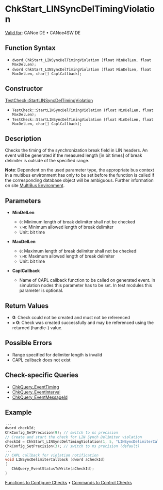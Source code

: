 # ChkStart_LINSyncDelTimingViolation

[Valid for](../../../Shared/FeatureAvailability.md): CANoe DE • CANoe4SW DE

## Function Syntax

- `dword ChkStart_LINSyncDelTimingViolation (float MinDelLen, float MaxDelLen);`
- `dword ChkStart_LINSyncDelTimingViolation (float MinDelLen, float MaxDelLen, char[] CaplCallback);`

## Constructor

[TestCheck::StartLINSyncDelTimingViolation](../../../Shared/CAPL/General/ClassesAndObjects.md)

- `TestCheck::StartLINSyncDelTimingViolation (float MinDelLen, float MaxDelLen);`
- `TestCheck::StartLINSyncDelTimingViolation (float MinDelLen, float MaxDelLen, char[] CaplCallback);`

## Description

Checks the timing of the synchronization break field in LIN headers. An event will be generated if the measured length [in bit times] of break delimiter is outside of the specified range.

**Note**: Dependent on the used parameter type, the appropriate bus context in a multibus environment has only to be set before the function is called if the corresponding database object will be ambiguous. Further information on site [MultiBus Environment](../../../Shared/CAPL/General/TestMultiBusEnvironment.md).

## Parameters

- **MinDelLen**
  - `0`: Minimum length of break delimiter shall not be checked
  - `\>0`: Minimum allowed length of break delimiter
  - Unit: bit time

- **MaxDelLen**
  - `0`: Maximum length of break delimiter shall not be checked
  - `\>0`: Maximum allowed length of break delimiter
  - Unit: bit time

- **CaplCallback**
  - Name of CAPL callback function to be called on generated event. In simulation nodes this parameter has to be set. In test modules this parameter is optional.

## Return Values

- **0**: Check could not be created and must not be referenced
- **\> 0**: Check was created successfully and may be referenced using the returned (handle-) value.

## Possible Errors

- Range specified for delimiter length is invalid
- CAPL callback does not exist

## Check-specific Queries

- [ChkQuery_EventTiming](CAPLfunctionChkQueryEventTiming.md)
- [ChkQuery_EventInterval](CAPLfunctionChkQueryEventInterval.md)
- [ChkQuery_EventMessageId](CAPLfunctionChkQueryEventMessageId.md)

## Example

```c
...
dword checkId;
ChkConfig_SetPrecision(9); // switch to ns precision
// Create and start the check for LIN Synch Delimiter violation
checkId = ChkStart_LINSyncDelTimingViolation(1, 5, "LINSyncDelimiterCallback"); 
ChkConfig_SetPrecision(3); // switch to ms precision (default)
...
// CAPL callback for violation notification
void LINSyncDelimiterCallback (dword aCheckId)
{
   ChkQuery_EventStatusToWrite(aCheckId);
}
```

[Functions to Configure Checks](../CAPLfunctionsTSLConfigurationFunctions.md) • [Commands to Control Checks](../CAPLfunctionsTSLCheckControlCommands.md)

